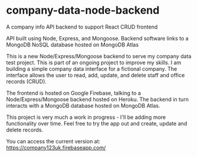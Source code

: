 # company-data-node-backend
A company info API backend to support React CRUD frontend

API built using Node, Express, and Mongoose. Backend software links to a MongoDB NoSQL database hosted on MongoDB Atlas

This is a new Node/Express/Mongoose backend to serve my company data test project. This is part of an ongoing project to improve my skills. I am building a simple company data interface for a fictional company. The interface allows the user to read, add, update, and delete staff and office records (CRUD).

The frontend is hosted on Google Firebase, talking to a Node/Express/Mongoose backend hosted on Heroku. The backend in turn interacts with a MongoDB database hosted on MongoDB Atlas.

This project is very much a work in progress - I'll be adding more functionality over time. Feel free to try the app out and create, update and delete records.

You can access the current version at: https://company123uk.firebaseapp.com/
